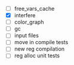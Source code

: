 -   [ ] free_vars_cache
-   [x] interfere
-   [ ] color_graph
-   [ ] gc
-   [ ] input files
-   [ ] move in compile tests
-   [ ] new reg compilation
-   [ ] reg alloc unit tests
